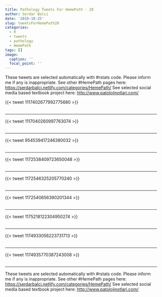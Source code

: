 ```yaml
---
title: Pathology Tweets For HemePath - 20
author: Serdar Balci
date: '2019-10-25'
slug: tweetsForHemePath20
categories:
  - R
  - tweets
  - pathology
  - HemePath
tags: []
image:
  caption: ''
  focal_point: ''
---
```



These tweets are selected automatically with #rstats code. Please inform me if any is inappropriate.
See other #HemePath pages here: https://serdarbalci.netlify.com/categories/HemePath/ 
See selected social media based textbook project here: http://www.patolojinotlari.com/

{{< tweet 1117402677992775680 >}}
<br>
<br>
<hr>
{{< tweet 1117040260997763074 >}}
<br>
<br>
<hr>
{{< tweet 954539417246380032 >}}
<br>
<br>
<hr>
{{< tweet 1172538409723650048 >}}
<br>
<br>
<hr>
{{< tweet 1172546325205770240 >}}
<br>
<br>
<hr>
{{< tweet 1172540656390201344 >}}
<br>
<br>
<hr>
{{< tweet 1175218122304950274 >}}
<br>
<br>
<hr>
{{< tweet 1174933056223731713 >}}
<br>
<br>
<hr>
{{< tweet 1174935770387243008 >}}
<br>
<br>
<hr>


These tweets are selected automatically with #rstats code. Please inform me if any is inappropriate.
See other #HemePath pages here: https://serdarbalci.netlify.com/categories/HemePath/ 
See selected social media based textbook project here: http://www.patolojinotlari.com/
